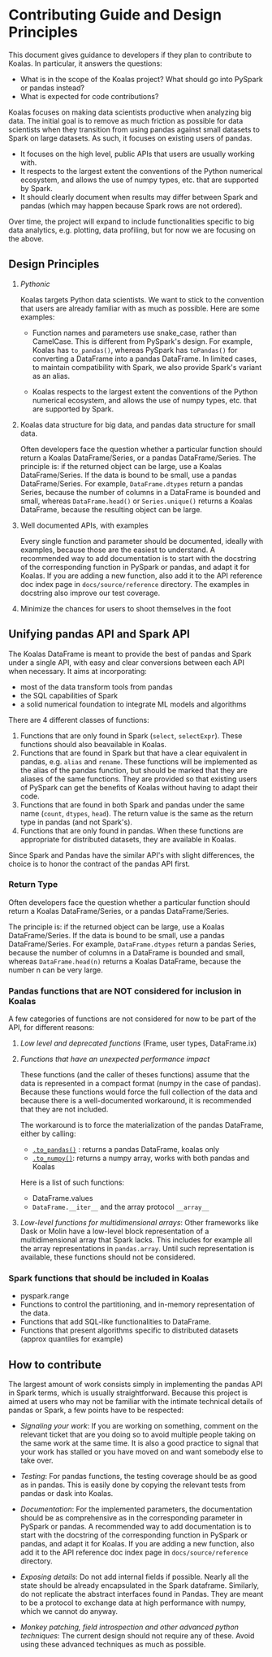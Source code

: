 # Contributing Guide and Design Principles

This document gives guidance to developers if they plan to contribute to Koalas.
In particular, it answers the questions:
 - What is in the scope of the Koalas project? What should go into PySpark or pandas instead?
 - What is expected for code contributions?

Koalas focuses on making data scientists productive when analyzing big data. The initial goal is to remove as much friction as possible for data scientists when they transition from using pandas against small datasets to Spark on large datasets. As such, it focuses on existing users of pandas.
 - It focuses on the high level, public APIs that users are usually working with.
 - It respects to the largest extent the conventions of the Python numerical ecosystem, and allows the use of numpy types, etc. that are supported by Spark.
 - It should clearly document when results may differ between Spark and pandas (which may happen because Spark rows are not ordered).

Over time, the project will expand to include functionalities specific to big data analytics, e.g. plotting, data profiling, but for now we are focusing on the above.


## Design Principles

1. *Pythonic*

    Koalas targets Python data scientists. We want to stick to the convention that users are already familiar with as much as possible. Here are some examples:

    - Function names and parameters use snake_case, rather than CamelCase. This is different from PySpark's design. For example, Koalas has `to_pandas()`, whereas PySpark has `toPandas()` for converting a DataFrame into a pandas DataFrame. In limited cases, to maintain compatibility with Spark, we also provide Spark's variant as an alias.

    - Koalas respects to the largest extent the conventions of the Python numerical ecosystem, and allows the use of numpy types, etc. that are supported by Spark.

2. Koalas data structure for big data, and pandas data structure for small data.

    Often developers face the question whether a particular function should return a Koalas DataFrame/Series, or a pandas DataFrame/Series. The principle is: if the returned object can be large, use a Koalas DataFrame/Series. If the data is bound to be small, use a pandas DataFrame/Series. For example, `DataFrame.dtypes` return a pandas Series, because the number of columns in a DataFrame is bounded and small, whereas `DataFrame.head()` or `Series.unique()` returns a Koalas DataFrame, because the resulting object can be large.

3. Well documented APIs, with examples

   Every single function and parameter should be documented, ideally with examples, because those are the easiest to understand. A recommended way to add documentation is to start with the docstring of the corresponding function in PySpark or pandas, and adapt it for Koalas. If you are adding a new function, also add it to the API reference doc index page in `docs/source/reference` directory. The examples in docstring also improve our test coverage.

4. Minimize the chances for users to shoot themselves in the foot

   


## Unifying pandas API and Spark API

The Koalas DataFrame is meant to provide the best of pandas and Spark under a single API, with easy and clear conversions between each API when necessary. It aims at incorporating:
 - most of the data transform tools from pandas
 - the SQL capabilities of Spark
 - a solid numerical foundation to integrate ML models and algorithms

There are 4 different classes of functions:
 1. Functions that are only found in Spark (`select`, `selectExpr`). These functions should also beavailable in Koalas.
 2. Functions that are found in Spark but that have a clear equivalent in pandas, e.g. `alias` and `rename`. These 
   functions will be implemented as the alias of the pandas function, but should be marked that they are aliases of the same functions. They are provided so that existing users of PySpark can get the benefits
   of Koalas without having to adapt their code.
 3. Functions that are found in both Spark and pandas under the same name (`count`, `dtypes`, `head`). The return value is the same as the return type in pandas (and not Spark's).
 4. Functions that are only found in pandas. When these functions are appropriate for distributed datasets, they are available in Koalas.

Since Spark and Pandas have the similar API's with slight differences, the choice is to honor the contract of the pandas API first.


### Return Type

Often developers face the question whether a particular function should return a Koalas DataFrame/Series, or a pandas DataFrame/Series.

The principle is: if the returned object can be large, use a Koalas DataFrame/Series. If the data is bound to be small, use a pandas DataFrame/Series. For example, `DataFrame.dtypes` return a pandas Series, because the number of columns in a DataFrame is bounded and small, whereas `DataFrame.head(n)` returns a Koalas DataFrame, because the number n can be very large.


### Pandas functions that are NOT considered for inclusion in Koalas

A few categories of functions are not considered for now to be part of the API, for different reasons:

1. *Low level and deprecated functions* (Frame, user types, DataFrame.ix)

2. *Functions that have an unexpected performance impact*

    These functions (and the caller of theses functions) assume that the data is represented in a compact format (numpy in the case of pandas). Because these functions would force the full collection of the data and because there is a well-documented workaround, it is recommended that  they are not included. 

    The workaround is to force the materialization of the pandas DataFrame, either by calling:
      - [`.to_pandas()`](https://koalas.readthedocs.io/en/stable/reference/api/databricks.koalas.DataFrame.to_pandas.html) : returns a pandas DataFrame, koalas only
      - [`.to_numpy()`](https://koalas.readthedocs.io/en/stable/reference/api/databricks.koalas.DataFrame.to_numpy.html): returns a numpy array, works with both pandas and Koalas

    Here is a list of such functions:
    - DataFrame.values
    - `DataFrame.__iter__` and the array protocol `__array__`

3. *Low-level functions for multidimensional arrays*: Other frameworks like Dask or Molin have a low-level block representation of a multidimensional array that Spark lacks. This includes for example all the array representations in `pandas.array`. Until such representation is available, these functions should not be considered.


### Spark functions that should be included in Koalas

- pyspark.range
- Functions to control the partitioning, and in-memory representation of the data.
- Functions that add SQL-like functionalities to DataFrame.
- Functions that present algorithms specific to distributed datasets (approx quantiles for example)


## How to contribute

The largest amount of work consists simply in implementing the pandas API in Spark terms, which is usually straightforward. Because this project is aimed at users who may not be familiar with the intimate technical details of pandas or Spark, a few points have to be respected:

- *Signaling your work*: If you are working on something, comment on the relevant ticket that are you doing so to avoid multiple people taking on the same work at the same time. It is also a good practice to signal that your work has stalled or you have moved on and want somebody else to take over.

- *Testing*: For pandas functions, the testing coverage should be as good as in pandas. This is easily done by copying the relevant tests from pandas or dask into Koalas.

- *Documentation*: For the implemented parameters, the documentation should be as comprehensive as in the corresponding parameter in PySpark or pandas. A recommended way to add documentation is to start with the docstring of the corresponding function in PySpark or pandas, and adapt it for Koalas. If you are adding a new function, also add it to the API reference doc index page in `docs/source/reference` directory.

- *Exposing details*: Do not add internal fields if possible. Nearly all the state should be already encapsulated in the Spark dataframe. Similarly, do not replicate the abstract interfaces found in Pandas. They are meant to be a protocol to exchange data at high performance with numpy, which we cannot do anyway.

- *Monkey patching, field introspection and other advanced python techniques*: The current design should not require any of these. Avoid using these advanced techniques as much as possible.
